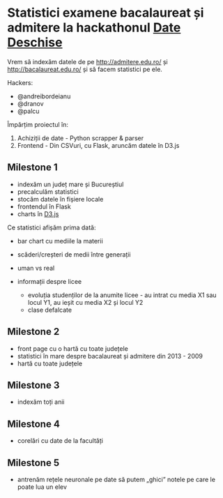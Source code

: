# Statistici examene bacalaureat și admitere la hackathonul [Date Deschise](datedeschise.ro)

Vrem să indexăm datele de pe http://admitere.edu.ro/ și http://bacalaureat.edu.ro/ și să facem statistici pe ele.

Hackers:

- @andreibordeianu
- @dranov
- @palcu

Împărțim proiectul în:

1. Achiziții de date - Python scrapper & parser
2. Frontend - Din CSVuri, cu Flask, aruncăm datele în D3.js

## Milestone 1

- indexăm un județ mare și Bucureștiul
- precalculăm statistici
- stocăm datele în fișiere locale
- frontendul în Flask
- charts în [D3.js](http://d3js.org/)

Ce statistici afișăm prima dată:

- bar chart cu mediile la materii
- scăderi/creșteri de medii între generații
- uman vs real
- informații despre licee

    - evoluția studenților de la anumite licee - au intrat cu media X1 sau locul Y1, au ieșit cu media X2 și locul Y2
    - clase defalcate

## Milestone 2

- front page cu o hartă cu toate județele
- statistici în mare despre bacalaureat și admitere din 2013 - 2009
- hartă cu toate județele

## Milestone 3

- indexăm toți anii

## Milestone 4

- corelări cu date de la facultăți

## Milestone 5

- antrenăm rețele neuronale pe date să putem „ghici” notele pe care le poate lua un elev
